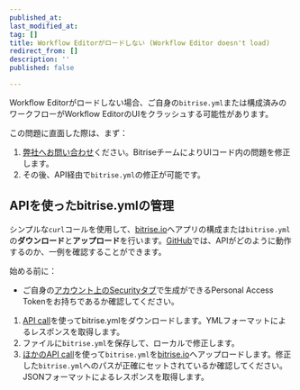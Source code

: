 ```yaml
---
published_at:
last_modified_at:
tag: []
title: Workflow Editorがロードしない (Workflow Editor doesn't load)
redirect_from: []
description: ''
published: false

---
```

Workflow Editorがロードしない場合、ご自身の`bitrise.yml`または構成済みのワークフローがWorkflow EditorのUIをクラッシュする可能性があります。

この問題に直面した際は、まず：

1. [弊社へお問い合わせ](https://www.bitrise.io/contact)ください。BitriseチームによりUIコード内の問題を修正します。
2. その後、API経由で`bitrise.yml`の修正が可能です。

## APIを使ったbitrise.ymlの管理

シンプルな`curl`コールを使用して、[bitrise.io](https://www.bitrise.io)へアプリの構成または`bitrise.yml`の**ダウンロード**と**アップロード**を行います。[GitHub](https://github.com/bitrise-io/bitrise/blob/master/_examples/experimentals/upload_download_bitrise_io/bitrise.yml)では、APIがどのように動作するのか、一例を確認することができます。

始める前に：

* ご自身の[アカウント上のSecurityタブ](https://www.bitrise.io/me/profile#/security)で生成ができるPersonal Access Tokenをお持ちであるか確認してください。

1. [API call](/api/v0.1/#get-appsapp-slugbitriseyml)を使ってbitrise.ymlをダウンロードします。YMLフォーマットによるレスポンスを取得します。
2. ファイルに`bitrise.yml`を保存して、ローカルで修正します。
3. [ほかのAPI call](/api/v0.1/#post-appsapp-slugbitriseyml)を使って`bitrise.yml`を[bitrise.io](https://www.bitrise.io)へアップロードします。修正した`bitrise.yml`へのパスが正確にセットされているか確認してください。JSONフォーマットによるレスポンスを取得します。